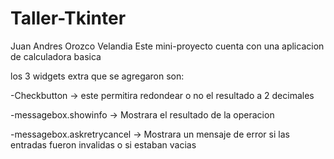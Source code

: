 # Taller-Tkinter
Juan Andres Orozco Velandia
Este mini-proyecto cuenta con una aplicacion de calculadora basica

los 3 widgets extra que se agregaron son:

  -Checkbutton -> este permitira redondear o no el resultado a 2 decimales

  -messagebox.showinfo -> Mostrara el resultado de la operacion

  -messagebox.askretrycancel -> Mostrara un mensaje de error si las entradas fueron invalidas o si estaban vacias
